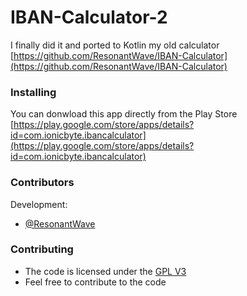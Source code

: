 # IBAN-Calculator-2

I finally did it and ported to Kotlin my old calculator [https://github.com/ResonantWave/IBAN-Calculator](https://github.com/ResonantWave/IBAN-Calculator)

### Installing

You can donwload this app directly from the Play Store [https://play.google.com/store/apps/details?id=com.ionicbyte.ibancalculator](https://play.google.com/store/apps/details?id=com.ionicbyte.ibancalculator)

### Contributors

Development:
 *  [@ResonantWave](https://github.com/ResonantWave)

### Contributing

* The code is licensed under the [GPL V3](LICENSE)
* Feel free to contribute to the code
